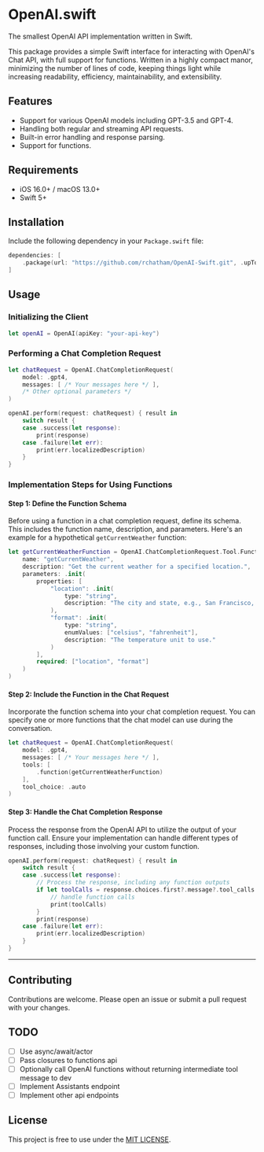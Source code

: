# OpenAI.swift

The smallest OpenAI API implementation written in Swift. 

This package provides a simple Swift interface for interacting with OpenAI's Chat API, with full support for functions. Written in a highly compact manor, minimizing the number of lines of code, keeping things light while increasing readability, efficiency, maintainability, and extensibility.

## Features

- Support for various OpenAI models including GPT-3.5 and GPT-4.
- Handling both regular and streaming API requests.
- Built-in error handling and response parsing.
- Support for functions.

## Requirements

- iOS 16.0+ / macOS 13.0+
- Swift 5+

## Installation

Include the following dependency in your `Package.swift` file:

```swift
dependencies: [
    .package(url: "https://github.com/rchatham/OpenAI-Swift.git", .upToNextMajor(from: "1.0.0"))
]
```

## Usage

### Initializing the Client

```swift
let openAI = OpenAI(apiKey: "your-api-key")
```

### Performing a Chat Completion Request

```swift
let chatRequest = OpenAI.ChatCompletionRequest(
    model: .gpt4,
    messages: [ /* Your messages here */ ],
    /* Other optional parameters */
)

openAI.perform(request: chatRequest) { result in
    switch result {
    case .success(let response):
        print(response)
    case .failure(let err):
        print(err.localizedDescription)
    }
}
```

### Implementation Steps for Using Functions

#### Step 1: Define the Function Schema

Before using a function in a chat completion request, define its schema. This includes the function name, description, and parameters. Here's an example for a hypothetical `getCurrentWeather` function:

```swift
let getCurrentWeatherFunction = OpenAI.ChatCompletionRequest.Tool.FunctionSchema(
    name: "getCurrentWeather",
    description: "Get the current weather for a specified location.",
    parameters: .init(
        properties: [
            "location": .init(
                type: "string",
                description: "The city and state, e.g., San Francisco, CA"
            ),
            "format": .init(
                type: "string",
                enumValues: ["celsius", "fahrenheit"],
                description: "The temperature unit to use."
            )
        ],
        required: ["location", "format"]
    )
)
```

#### Step 2: Include the Function in the Chat Request

Incorporate the function schema into your chat completion request. You can specify one or more functions that the chat model can use during the conversation.

```swift
let chatRequest = OpenAI.ChatCompletionRequest(
    model: .gpt4,
    messages: [ /* Your messages here */ ],
    tools: [
        .function(getCurrentWeatherFunction)
    ],
    tool_choice: .auto
)
```

#### Step 3: Handle the Chat Completion Response

Process the response from the OpenAI API to utilize the output of your function call. Ensure your implementation can handle different types of responses, including those involving your custom function.

```swift
openAI.perform(request: chatRequest) { result in
    switch result {
    case .success(let response):
        // Process the response, including any function outputs
        if let toolCalls = response.choices.first?.message?.tool_calls ?? response.choices.first?.delta?.tool_calls {
            // handle function calls
            print(toolCalls)
        }
        print(response)
    case .failure(let err):
        print(err.localizedDescription)
    }
}
```

---

## Contributing

Contributions are welcome. Please open an issue or submit a pull request with your changes.

## TODO

- [ ] Use async/await/actor
- [ ] Pass closures to functions api
- [ ] Optionally call OpenAI functions without returning intermediate tool message to dev
- [ ] Implement Assistants endpoint
- [ ] Implement other api endpoints

## License

This project is free to use under the [MIT LICENSE](LICENSE).
